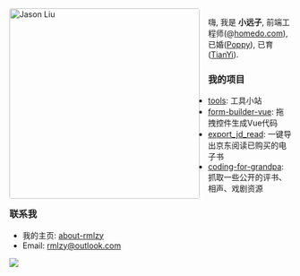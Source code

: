 <img align="left" src="https://poppython.oss-cn-beijing.aliyuncs.com/pdf_report/39ba7bcf-0602-4481-af81-6d02d64b331e__WechatIMG52.jpeg" alt="Jason Liu" height="340px" style="margin-right: 15px; border-radius: 4px;" />

嗨, 我是 **小远子**, 前端工程师(@[homedo.com](https://www.homedo.com/)), 已婚([Poppy](http://poppython.com/blog/about-poppy.html)), 已育([TianYi](http://poppython.com/blog/playing-games-with-my-son.html)).

### 我的项目
- [tools](http://util.city): 工具小站
- [form-builder-vue](https://github.com/rmlzy/form-builder-vue): 拖拽控件生成Vue代码
- [export_jd_read](https://github.com/rmlzy/export_jd_read): 一键导出京东阅读已购买的电子书
- [coding-for-grandpa](https://github.com/rmlzy/coding-for-grandpa): 抓取一些公开的评书、相声、戏剧资源

### 联系我
- 我的主页: [about-rmlzy](http://poppython.com/blog/about-rmlzy.html)
- Email: <a href="mailto:rmlzy@outlook.com">rmlzy@outlook.com</a>

![](https://visitor-badge.glitch.me/badge?page_id=rmlzy.rmlzy)
